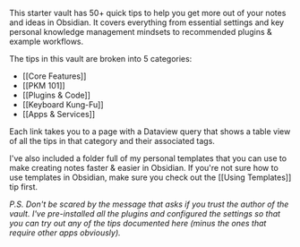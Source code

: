 This starter vault has 50+ quick tips to help you get more out of your notes and ideas in Obsidian. It covers everything from essential settings and key personal knowledge management mindsets to recommended plugins & example workflows.

The tips in this vault are broken into 5 categories:

- [[Core Features]]
- [[PKM 101]]
- [[Plugins & Code]]
- [[Keyboard Kung-Fu]]
- [[Apps & Services]]

Each link takes you to a page with a Dataview query that shows a table view of all the tips in that category and their associated tags.

I've also included a folder full of my personal templates that you can use to make creating notes faster & easier in Obsidian. If you're not sure how to use templates in Obsidian, make sure you check out the [[Using Templates]] tip first.

*P.S. Don't be scared by the message that asks if you trust the author of the vault. I've pre-installed all the plugins and configured the settings so that you can try out any of the tips documented here (minus the ones that require other apps obviously).*